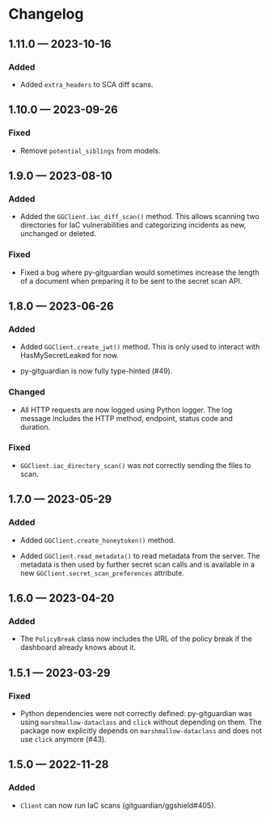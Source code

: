 # Changelog

<a id='changelog-1.11.0'></a>

## 1.11.0 — 2023-10-16

### Added

- Added `extra_headers` to SCA diff scans.

<a id='changelog-1.10.0'></a>

## 1.10.0 — 2023-09-26

### Fixed

- Remove `potential_siblings` from models.

<a id='changelog-1.9.0'></a>

## 1.9.0 — 2023-08-10

### Added

- Added the `GGClient.iac_diff_scan()` method. This allows scanning two directories for IaC vulnerabilities and categorizing incidents as new, unchanged or deleted.

### Fixed

- Fixed a bug where py-gitguardian would sometimes increase the length of a document when preparing it to be sent to the secret scan API.

<a id='changelog-1.8.0'></a>

## 1.8.0 — 2023-06-26

### Added

- Added `GGClient.create_jwt()` method. This is only used to interact with HasMySecretLeaked for now.

- py-gitguardian is now fully type-hinted (#49).

### Changed

- All HTTP requests are now logged using Python logger. The log message includes the HTTP method, endpoint, status code and duration.

### Fixed

- `GGClient.iac_directory_scan()` was not correctly sending the files to scan.

<a id='changelog-1.7.0'></a>

## 1.7.0 — 2023-05-29

### Added

- Added `GGClient.create_honeytoken()` method.

- Added `GGClient.read_metadata()` to read metadata from the server. The metadata is then used by further secret scan calls and is available in a new `GGClient.secret_scan_preferences` attribute.

<a id='changelog-1.6.0'></a>

## 1.6.0 — 2023-04-20

### Added

- The `PolicyBreak` class now includes the URL of the policy break if the dashboard already knows about it.

<a id='changelog-1.5.1'></a>

## 1.5.1 — 2023-03-29

### Fixed

- Python dependencies were not correctly defined: py-gitguardian was using `marshmallow-dataclass` and `click` without depending on them. The package now explicitly depends on `marshmallow-dataclass` and does not use `click` anymore (#43).

<a id='changelog-1.5.0'></a>

## 1.5.0 — 2022-11-28

### Added

- `Client` can now run IaC scans (gitguardian/ggshield#405).

